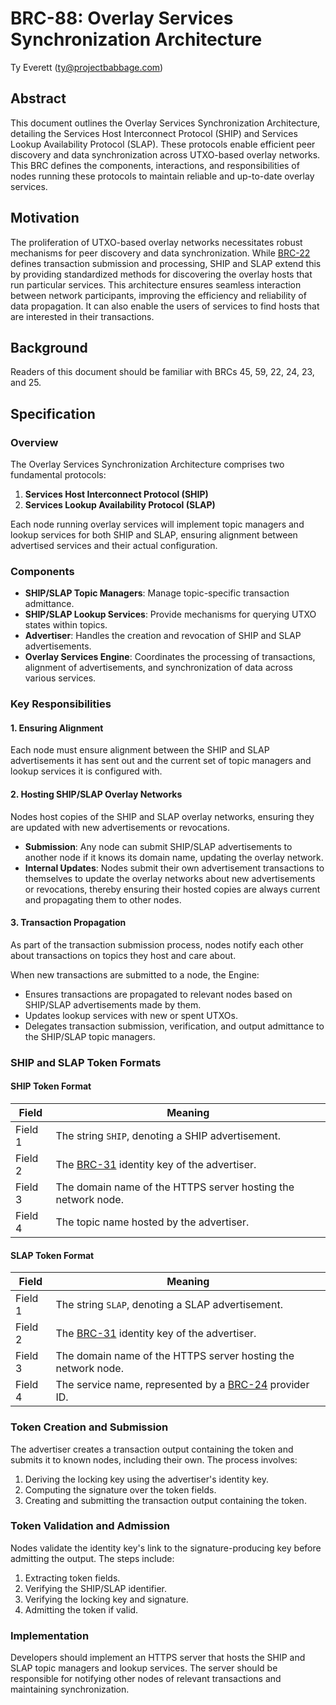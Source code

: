 # BRC-88: Overlay Services Synchronization Architecture

Ty Everett (ty@projectbabbage.com)

## Abstract

This document outlines the Overlay Services Synchronization Architecture, detailing the Services Host Interconnect Protocol (SHIP) and Services Lookup Availability Protocol (SLAP). These protocols enable efficient peer discovery and data synchronization across UTXO-based overlay networks. This BRC defines the components, interactions, and responsibilities of nodes running these protocols to maintain reliable and up-to-date overlay services.

## Motivation

The proliferation of UTXO-based overlay networks necessitates robust mechanisms for peer discovery and data synchronization. While [BRC-22](./0022.md) defines transaction submission and processing, SHIP and SLAP extend this by providing standardized methods for discovering the overlay hosts that run particular services. This architecture ensures seamless interaction between network participants, improving the efficiency and reliability of data propagation. It can also enable the users of services to find hosts that are interested in their transactions.

## Background

Readers of this document should be familiar with BRCs 45, 59, 22, 24, 23, and 25.

## Specification

### Overview

The Overlay Services Synchronization Architecture comprises two fundamental protocols:

1. **Services Host Interconnect Protocol (SHIP)**
2. **Services Lookup Availability Protocol (SLAP)**

Each node running overlay services will implement topic managers and lookup services for both SHIP and SLAP, ensuring alignment between advertised services and their actual configuration.

### Components

- **SHIP/SLAP Topic Managers**: Manage topic-specific transaction admittance.
- **SHIP/SLAP Lookup Services**: Provide mechanisms for querying UTXO states within topics.
- **Advertiser**: Handles the creation and revocation of SHIP and SLAP advertisements.
- **Overlay Services Engine**: Coordinates the processing of transactions, alignment of advertisements, and synchronization of data across various services.

### Key Responsibilities

#### 1. Ensuring Alignment

Each node must ensure alignment between the SHIP and SLAP advertisements it has sent out and the current set of topic managers and lookup services it is configured with.

#### 2. Hosting SHIP/SLAP Overlay Networks

Nodes host copies of the SHIP and SLAP overlay networks, ensuring they are updated with new advertisements or revocations.

- **Submission**: Any node can submit SHIP/SLAP advertisements to another node if it knows its domain name, updating the overlay network.
- **Internal Updates**: Nodes submit their own advertisement transactions to themselves to update the overlay networks about new advertisements or revocations, thereby ensuring their hosted copies are always current and propagating them to other nodes.

#### 3. Transaction Propagation

As part of the transaction submission process, nodes notify each other about transactions on topics they host and care about.

When new transactions are submitted to a node, the Engine:
  - Ensures transactions are propagated to relevant nodes based on SHIP/SLAP advertisements made by them.
  - Updates lookup services with new or spent UTXOs.
  - Delegates transaction submission, verification, and output admittance to the SHIP/SLAP topic managers.

### SHIP and SLAP Token Formats

#### SHIP Token Format

Field   | Meaning
--------|------------
Field 1 | The string `SHIP`, denoting a SHIP advertisement.
Field 2 | The [BRC-31](../peer-to-peer/0031.md) identity key of the advertiser.
Field 3 | The domain name of the HTTPS server hosting the network node.
Field 4 | The topic name hosted by the advertiser.

#### SLAP Token Format

Field   | Meaning
--------|------------
Field 1 | The string `SLAP`, denoting a SLAP advertisement.
Field 2 | The [BRC-31](../peer-to-peer/0031.md) identity key of the advertiser.
Field 3 | The domain name of the HTTPS server hosting the network node.
Field 4 | The service name, represented by a [BRC-24](./0024.md) provider ID.

### Token Creation and Submission

The advertiser creates a transaction output containing the token and submits it to known nodes, including their own. The process involves:

1. Deriving the locking key using the advertiser's identity key.
2. Computing the signature over the token fields.
3. Creating and submitting the transaction output containing the token.

### Token Validation and Admission

Nodes validate the identity key's link to the signature-producing key before admitting the output. The steps include:

1. Extracting token fields.
2. Verifying the SHIP/SLAP identifier.
3. Verifying the locking key and signature.
4. Admitting the token if valid.

### Implementation

Developers should implement an HTTPS server that hosts the SHIP and SLAP topic managers and lookup services. The server should be responsible for notifying other nodes of relevant transactions and maintaining synchronization.
